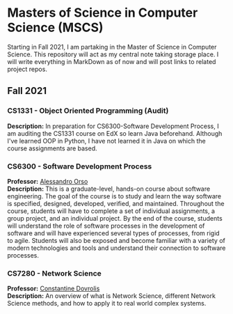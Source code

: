 # Masters of Science in Computer Science (MSCS)

Starting in Fall 2021, I am partaking in the Master of Science in Computer Science. This repository will act as my central note taking storage place. I will write everything in MarkDown as of now and will post links to related project repos.

## Fall 2021

### CS1331 - Object Oriented Programming (Audit)    
**Description:** In preparation for CS6300-Software Development Process, I am auditing the CS1331 course on EdX so learn Java beforehand. Although I've learned OOP in Python, I have not learned it in Java on which the course assignments are based.

### CS6300 - Software Development Process
**Professor:** [Alessandro Orso](orso@cc.gatech.edu)    
**Description:** This is a graduate-level, hands-on course about software engineering. The goal of the course is to study and learn the way software is specified, designed, developed, verified, and maintained. Throughout the course, students will have to complete a set of individual assignments, a group project, and an individual project. By the end of the course, students will understand the role of software processes in the development of software and will have experienced several types of processes, from rigid to agile. Students will also be exposed and become familiar with a variety of modern technologies and tools and understand their connection to software processes.

### CS7280 - Network Science
**Professor:** [Constantine Dovrolis](constantine@gatech.edu)    
**Description:** An overview of what is Network Science, different Network Science methods, and how to apply it to real world complex systems.
